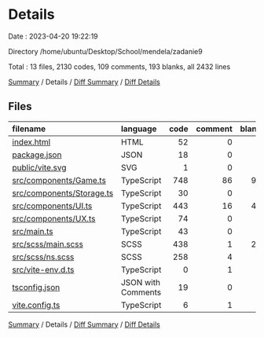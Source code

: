 # Details

Date : 2023-04-20 19:22:19

Directory /home/ubuntu/Desktop/School/mendela/zadanie9

Total : 13 files,  2130 codes, 109 comments, 193 blanks, all 2432 lines

[Summary](results.md) / Details / [Diff Summary](diff.md) / [Diff Details](diff-details.md)

## Files
| filename | language | code | comment | blank | total |
| :--- | :--- | ---: | ---: | ---: | ---: |
| [index.html](/index.html) | HTML | 52 | 0 | 1 | 53 |
| [package.json](/package.json) | JSON | 18 | 0 | 1 | 19 |
| [public/vite.svg](/public/vite.svg) | SVG | 1 | 0 | 0 | 1 |
| [src/components/Game.ts](/src/components/Game.ts) | TypeScript | 748 | 86 | 99 | 933 |
| [src/components/Storage.ts](/src/components/Storage.ts) | TypeScript | 30 | 0 | 8 | 38 |
| [src/components/UI.ts](/src/components/UI.ts) | TypeScript | 443 | 16 | 40 | 499 |
| [src/components/UX.ts](/src/components/UX.ts) | TypeScript | 74 | 0 | 6 | 80 |
| [src/main.ts](/src/main.ts) | TypeScript | 43 | 0 | 6 | 49 |
| [src/scss/main.scss](/src/scss/main.scss) | SCSS | 438 | 1 | 22 | 461 |
| [src/scss/ns.scss](/src/scss/ns.scss) | SCSS | 258 | 4 | 5 | 267 |
| [src/vite-env.d.ts](/src/vite-env.d.ts) | TypeScript | 0 | 1 | 1 | 2 |
| [tsconfig.json](/tsconfig.json) | JSON with Comments | 19 | 0 | 1 | 20 |
| [vite.config.ts](/vite.config.ts) | TypeScript | 6 | 1 | 3 | 10 |

[Summary](results.md) / Details / [Diff Summary](diff.md) / [Diff Details](diff-details.md)